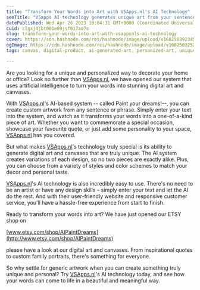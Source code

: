 ```yaml
---
title: "Transform Your Words into Art with VSApps.nl's AI Technology"
seoTitle: "VSapps AI technology generates unique art from your sentences."
datePublished: Wed Apr 26 2023 10:04:31 GMT+0000 (Coordinated Universal Time)
cuid: clgxj4jbt001e09jsf017ao7o
slug: transform-your-words-into-art-with-vsappsnls-ai-technology
cover: https://cdn.hashnode.com/res/hashnode/image/upload/v1682508923453/4734646d-6059-4072-995f-04549050f2be.jpeg
ogImage: https://cdn.hashnode.com/res/hashnode/image/upload/v1682503252358/0b4532a9-1d78-4d70-8fc0-1f22419541fd.jpeg
tags: canvas, digital-product, ai-generated-art, personized-art, unique-art

---
```


Are you looking for a unique and personalized way to decorate your home or office? Look no further than [VSApps.nl](http://VSApps.nl), we have opened our system that uses artificial intelligence to turn your words into stunning digital art and canvases.

With [VSApps.nl](http://VSApps.nl)'s AI-based system -- called Paint your dreams!--, you can create custom artwork from any sentence or phrase. Simply enter your text into the system, and watch as it transforms your words into a one-of-a-kind piece of art. Whether you want to commemorate a special occasion, showcase your favourite quote, or just add some personality to your space, [VSApps.nl](http://VSApps.nl) has you covered.

But what makes [VSApps.nl](http://VSApps.nl)'s technology truly special is its ability to generate digital art and canvases that are truly unique. The AI system creates variations of each design, so no two pieces are exactly alike. Plus, you can choose from a variety of styles and color schemes to match your decor and personal taste.

[VSApps.nl](http://VSApps.nl)'s AI technology is also incredibly easy to use. There's no need to be an artist or have any design skills – simply enter your text and let the AI do the rest. And with their user-friendly website and responsive customer service, you'll have a hassle-free experience from start to finish.

Ready to transform your words into art? We have just opened our ETSY shop on

[www.etsy.com/shop/AIPaintDreams](http://www.etsy.com/shop/AIPaintDreams)

please have a look at our digital art and canvases. From inspirational quotes to custom family portraits, there's something for everyone.

So why settle for generic artwork when you can create something truly unique and personal? Try [VSApps.nl](http://VSApps.nl)'s AI technology today, and see how your words can come to life in a beautiful and meaningful way.